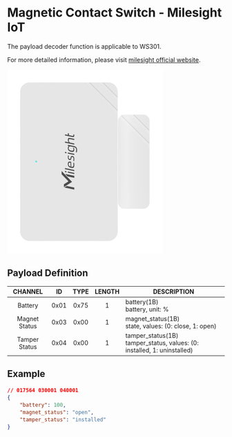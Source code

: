 # Magnetic Contact Switch - Milesight IoT

The payload decoder function is applicable to WS301.

For more detailed information, please visit [milesight official website](https://www.milesight-iot.com).

![WS301](WS301.png)

## Payload Definition

|    CHANNEL    |  ID  | TYPE | LENGTH | DESCRIPTION                                                                 |
| :-----------: | :--: | :--: | :----: | --------------------------------------------------------------------------- |
|    Battery    | 0x01 | 0x75 |   1    | battery(1B)<br/>battery, unit: %                                            |
| Magnet Status | 0x03 | 0x00 |   1    | magnet_status(1B)<br/>state, values: (0: close, 1: open)                    |
| Tamper Status | 0x04 | 0x00 |   1    | tamper_status(1B)<br/>tamper_status, values: (0: installed, 1: uninstalled) |

## Example

```json
// 017564 030001 040001
{
    "battery": 100,
    "magnet_status": "open",
    "tamper_status": "installed"
}
```
